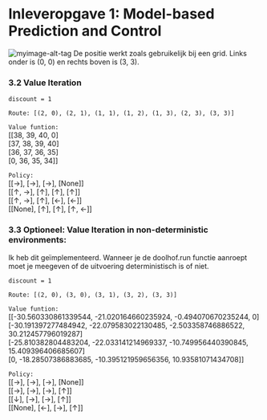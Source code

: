 # Inleveropgave 1: Model-based Prediction and Control

![myimage-alt-tag](https://i.ibb.co/Fx6CnBh/matrix.png)
De positie werkt zoals gebruikelijk bij een grid. Links onder is (0, 0)
en rechts boven is (3, 3).

### 3.2 Value Iteration
`discount = 1`

`Route: [(2, 0), (2, 1), (1, 1), (1, 2), (1, 3), (2, 3), (3, 3)]`

`Value funtion:` <br>
[[38, 39, 40, 0] <br>
[37, 38, 39, 40]<br>
[36, 37, 36, 35]<br>
[0, 36, 35, 34]]<br>

`Policy:`<br>
[[→], [→], [→], [None]]<br>
[[↑, →], [↑], [↑], [↑]]<br>
[[↑, →], [↑], [←], [←]]<br>
[[None], [↑], [↑], [↑, ←]]<br>


### 3.3 Optioneel: Value Iteration in non-deterministic environments:
Ik heb dit geïmplementeerd. Wanneer je de doolhof.run functie aanroept moet je meegeven of de uitvoering deterministisch is of niet.<br>

`discount = 1`

`Route: [(2, 0), (3, 0), (3, 1), (3, 2), (3, 3)]`

`Value funtion:`<br>
[[-30.560330861339544, -21.020164660235924, -0.494070670235244, 0]<br>
[-30.191397277484942, -22.079583022130485, -2.503358746886522, 30.212457796019287]<br>
[-25.810382804483204, -22.033141214969337, -10.749956440390845, 15.409396406685607]<br>
[0, -18.28507386883685, -10.395121959656356, 10.93581071434708]]<br>

`Policy:`<br>
[[→], [→], [→], [None]]<br>
[[→], [→], [→], [↑]]<br>
[[↓], [→], [→], [↑]]<br>
[[None], [←], [→], [↑]]<br>